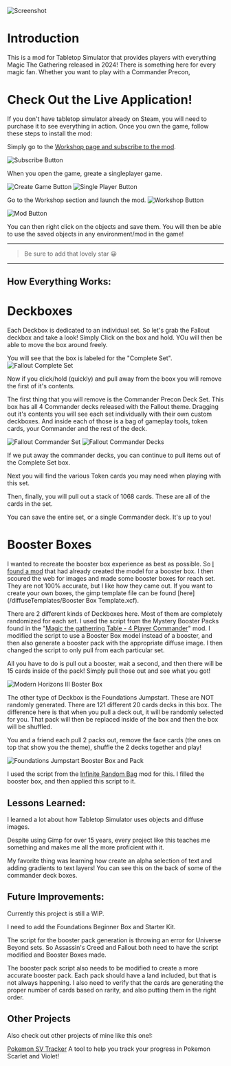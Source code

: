 ![Screenshot](/images/coverImage.png)

# Introduction

This is a mod for Tabletop Simulator that provides players with everything Magic The Gathering released in 2024! There is something here for every magic fan. Whether you want to play with a Commander Precon, 

# Check Out the Live Application!

If you don't have tabletop simulator already on Steam, you will need to purchase it to see everything in action. Once you own the game, follow these steps to install the mod:

Simply go to the [Workshop page and subscribe to the mod](https://steamcommunity.com/sharedfiles/filedetails/?id=3401546551). 

![Subscribe Button](/images/workshopSubscribe.png)

When you open the game, greate a singleplayer game.

![Create Game Button](/images/createGame.png)
![Single Player Button](/images/singlePlayer.png)


Go to the Workshop section and launch the mod. 
![Workshop Button](/images/workshop.png)

![Mod Button](/images/selectMod.png)


You can then right click on the objects and save them. You will then be able to use the saved objects in any environment/mod in the game!



---

> Be sure to add that lovely star 😀

---

## How Everything Works:

# Deckboxes
Each Deckbox is dedicated to an individual set. So let's grab the Fallout deckbox and take a look! Simply Click on the box and hold. YOu will then be able to move the box around freely. 

You will see that the box is labeled for the "Complete Set". 
![Fallout Complete Set](/images/falloutSet.png)

Now if you click/hold (quickly) and pull away from the boox you will remove the first of it's contents. 

The first thing that you will remove is the Commander Precon Deck Set. This box has all 4 Commander decks released with the Fallout theme. Dragging out it's contents you will see each set individually with their own custom deckboxes. And inside each of those is a bag of gameplay tools, token cards, your Commander and the rest of the deck. 

![Fallout Commander Set](/images/falloutCommanderSet.png)
![Fallout Commander Decks](/images/falloutCommanderDecks.png)

If we put away the commander decks, you can continue to pull items out of the Complete Set box.

Next you will find the various Token cards you may need when playing with this set. 

Then, finally, you will pull out a stack of 1068 cards. These are all of the cards in the set. 

You can save the entire set, or a single Commander deck. It's up to you!


# Booster Boxes
I wanted to recreate the booster box experience as best as possible. So [I found a mod](https://steamcommunity.com/sharedfiles/filedetails/?id=3044444843) that had already created the model for a booster box. I then scoured the web for images and made some booster boxes for reach set. They are not 100% accurate, but I like how they came out. If you want to create your own boxes, the gimp template file can be found [here](/diffuseTemplates/Booster Box Template.xcf).

There are 2 different kinds of Deckboxes here. Most of them are completely randomized for each set. I used the script from the Mystery Booster Packs found in the "[Magic the gatherring Table - 4 Player Commander](https://steamcommunity.com/sharedfiles/filedetails/?id=2791750952)" mod. I modified the script to use a Booster Box model instead of a booster, and then also generate a booster pack with the appropriate diffuse image. I then changed the script to only pull from each particular set.

All you have to do is pull out a booster, wait a second, and then there will be 15 cards inside of the pack! Simply pull those out and see what you got!

![Modern Horizons III Boster Box](/images/boosterBoxMH3.png)


The other type of Deckbox is the Foundations Jumpstart. These are NOT randomly generated. There are 121 different 20 cards decks in this box. The difference here is that when you pull a deck out, it will be randomly selected for you. That pack will then be replaced inside of the box and then the box will be shuffled. 

You and a friend each pull 2 packs out, remove the face cards (the ones on top that show you the theme), shuffle the 2 decks together and play!

![Foundations Jumpstart Booster Box and Pack](/images/jumpstart.png)

I used the script from the [Infinite Random Bag](https://steamcommunity.com/sharedfiles/filedetails/?id=873630529) mod for this. I filled the booster box, and then applied this script to it. 


## Lessons Learned:

I learned a lot about how Tabletop Simulator uses objects and diffuse images. 

Despite using Gimp for over 15 years, every project like this teaches me something and makes me all the more proficient with it.

My favorite thing was learning how create an alpha selection of text and adding gradients to text layers! You can see this on the back of some of the commander deck boxes.

## Future Improvements:

Currently this project is still a WIP.

I need to add the Foundations Beginner Box and Starter Kit.

The script for the booster pack generation is throwing an error for Universe Beyond sets. So Assassin's Creed and Fallout both need to have the script modified and Booster Boxes made.

The booster pack script also needs to be modified to create a more accurate booster pack. Each pack should have a land included, but that is not always happening. I also need to verify that the cards are generating the proper number of cards based on rarity, and also putting them in the right order.  


## Other Projects
Also check out other projects of mine like this one!:

[Pokemon SV Tracker](https://github.com/ChrisThompsonDev/PokemonScarletVioletTools)
A tool to help you track your progress in Pokemon Scarlet and Violet!


 


